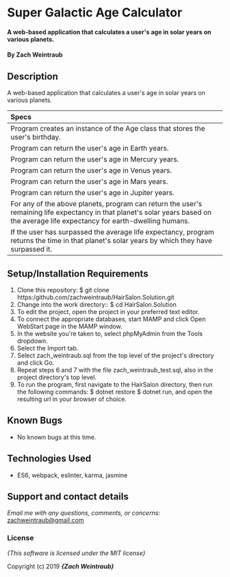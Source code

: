 # Super Galactic Age Calculator

#### A web-based application that calculates a user's age in solar years on various planets.

#### By **Zach Weintraub**

## Description

A web-based application that calculates a user's age in solar years on various planets.

| Specs |
| :-------------     |
|Program creates an instance of the Age class that stores the user's birthday.|
|Program can return the user's age in Earth years.|
|Program can return the user's age in Mercury years.|
|Program can return the user's age in Venus years.|
|Program can return the user's age in Mars years.|
|Program can return the user's age in Jupiter years.|
|For any of the above planets, program can return the user's remaining life expectancy in that planet's solar years based on the average life expectancy for earth-dwelling humans.|
|If the user has surpassed the average life expectancy, program returns the time in that planet's solar years by which they have surpassed it.|

## Setup/Installation Requirements

1. Clone this repository: $ git clone https:/github.com/zachweintraub/HairSalon.Solution.git
2. Change into the work directory:: $ cd HairSalon.Solution
3. To edit the project, open the project in your preferred text editor.
4. To connect the appropriate databases, start MAMP and click Open WebStart page in the MAMP window.
5. In the website you're taken to, select phpMyAdmin from the Tools dropdown.
6. Select the Import tab.
7. Select zach_weintraub.sql from the top level of the project's directory and click Go.
8. Repeat steps 6 and 7 with the file zach_weintraub_test.sql, also in the project directory's top level.
9. To run the program, first navigate to the HairSalon directory, then run the following commands: $ dotnet restore $ dotnet run, and open the resulting url in your browser of choice.

## Known Bugs
* No known bugs at this time.

## Technologies Used
* ES6, webpack, eslinter, karma, jasmine

## Support and contact details

_Email me with any questions, comments, or concerns:_
zachweintraub@gmail.com

### License

*{This software is licensed under the MIT license}*

Copyright (c) 2019 **_{Zach Weintraub}_**